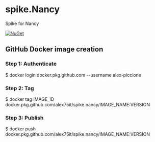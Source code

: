 # spike.Nancy

Spike for Nancy

[![NuGet](https://github.com/alex75it/spike.nancy/workflows/Build%20Docker%20image/badge.svg)](https://github.com/alex75it/spike.nancy/workflows/Build%20Docker%20image/badge.svg) 

## GitHub Docker image creation

### Step 1: Authenticate
$ docker login docker.pkg.github.com --username alex-piccione
### Step 2: Tag
$ docker tag IMAGE_ID docker.pkg.github.com/alex75it/spike.nancy/IMAGE_NAME:VERSION
### Step 3: Publish
$ docker push docker.pkg.github.com/alex75it/spike.nancy/IMAGE_NAME:VERSION
